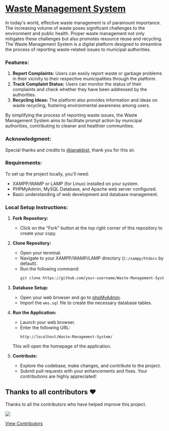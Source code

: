# [Waste Management System](https://waste-managemnt-system.000webhostapp.com/)

In today's world, effective waste management is of paramount importance. The increasing volume of waste poses significant challenges to the environment and public health. Proper waste management not only mitigates these challenges but also promotes resource reuse and recycling. The Waste Management System is a digital platform designed to streamline the process of reporting waste-related issues to municipal authorities.

### Features:

1. **Report Complaints:** Users can easily report waste or garbage problems in their vicinity to their respective municipalities through the platform.
2. **Track Complaint Status:** Users can monitor the status of their complaints and check whether they have been addressed by the authorities.
3. **Recycling Ideas:** The platform also provides information and ideas on waste recycling, fostering environmental awareness among users.

By simplifying the process of reporting waste issues, the Waste Management System aims to facilitate prompt action by municipal authorities, contributing to cleaner and healthier communities.

### Acknowledgment:

Special thanks and credits to [@janakbist](https://github.com/janakbist/), thank you for this sir.

### Requirements:

To set up the project locally, you'll need:

- XAMPP/WAMP or LAMP (for Linux) installed on your system.
- PHPMyAdmin, MySQL Database, and Apache web server configured.
- Basic understanding of web development and database management.

### Local Setup Instructions:

1. **Fork Repository:**
   - Click on the "Fork" button at the top right corner of this repository to create your copy.

2. **Clone Repository:**
   - Open your terminal.
   - Navigate to your XAMPP/WAMP/LAMP directory (`C:/xampp/htdocs` by default).
   - Run the following command:
     ```bash
     git clone https://github.com/your-username/Waste-Management-System.git
     ```

3. **Database Setup:**
   - Open your web browser and go to [phpMyAdmin](http://localhost/phpmyadmin/).
   - Import the `wms.sql` file to create the necessary database tables.

4. **Run the Application:**
   - Launch your web browser.
   - Enter the following URL:
     ```
     http://localhost/Waste-Management-System/
     ```
   This will open the homepage of the application.

5. **Contribute:**
   - Explore the codebase, make changes, and contribute to the project.
   - Submit pull requests with your enhancements and fixes. Your contributions are highly appreciated!

## Thanks to all contributors ❤

Thanks to all the contributors who have helped improve this project. 

 <a href = "https://github.com/imlakshay08/waste-management-system/graphs/contributors">
   <img src = "https://contrib.rocks/image?repo=imlakshay08/waste-management-system"/>
 </a>
 
[View Contributors](https://github.com/imlakshay08/waste-management-system/graphs/contributors)

